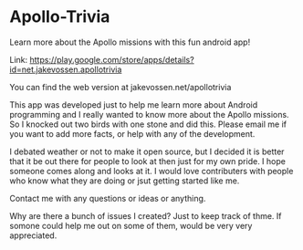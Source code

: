 # Apollo-Trivia

Learn more about the Apollo missions with this fun android app!

Link: https://play.google.com/store/apps/details?id=net.jakevossen.apollotrivia

You can find the web version at jakevossen.net/apollotrivia

This app was developed just to help me learn more about Android programming and I really wanted to know more about the Apollo missions. So I knocked out two birds with one stone and did this. Please email me if you want to add more facts, or help with any of the development.

I debated weather or not to make it open source, but I decided it is better that it be out there for people to look at then just for my
own pride. I hope someone comes along and looks at it. I would love contributers with people who know what they are doing or jsut getting started like me.

Contact me with any questions or ideas or anything. 

Why are there a bunch of issues I created? Just to keep track of thme. If somone could help me out on some of them, would be very very appreciated. 
